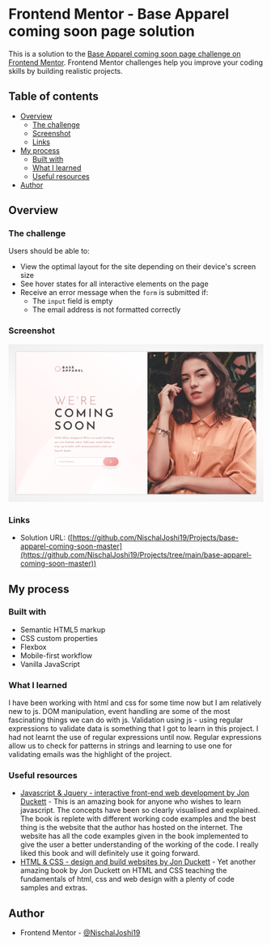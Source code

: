 # Frontend Mentor - Base Apparel coming soon page solution

This is a solution to the [Base Apparel coming soon page challenge on Frontend Mentor](https://www.frontendmentor.io/challenges/base-apparel-coming-soon-page-5d46b47f8db8a7063f9331a0). Frontend Mentor challenges help you improve your coding skills by building realistic projects. 

## Table of contents

- [Overview](#overview)
  - [The challenge](#the-challenge)
  - [Screenshot](#screenshot)
  - [Links](#links)
- [My process](#my-process)
  - [Built with](#built-with)
  - [What I learned](#what-i-learned)
  - [Useful resources](#useful-resources)
- [Author](#author)

## Overview

### The challenge

Users should be able to:

- View the optimal layout for the site depending on their device's screen size
- See hover states for all interactive elements on the page
- Receive an error message when the `form` is submitted if:
  - The `input` field is empty
  - The email address is not formatted correctly

### Screenshot

![](./images/Base-Apparel-Screenshot.png)

### Links

- Solution URL: ([https://github.com/NischalJoshi19/Projects/base-apparel-coming-soon-master](https://github.com/NischalJoshi19/Projects/tree/main/base-apparel-coming-soon-master))

## My process

### Built with

- Semantic HTML5 markup
- CSS custom properties
- Flexbox
- Mobile-first workflow
- Vanilla JavaScript

### What I learned

I have been working with html and css for some time now but I am relatively new to js. DOM manipulation, event handling are some of the most fascinating things we can do with js. Validation using js - using regular expressions to validate data is something that I got to learn in this project. I had not learnt the use of regular expressions until now. Regular expressions allow us to check for patterns in strings and learning to use one for validating emails was the highlight of the project.

### Useful resources

- [Javascript & Jquery - interactive front-end web development by Jon Duckett](https://www.javascriptbook.com/) - This is an amazing book for anyone who wishes to learn javascript. The concepts have been so clearly visualised and explained. The book is replete with different working code examples and the best thing is the website that the author has hosted on the internet. The website has all the code examples given in the book implemented to give the user a better understanding of the working of the code. I really liked this book and will definitely use it going forward.
- [HTML & CSS - design and build websites by Jon Duckett](https://www.htmlandcssbook.com/) - Yet another amazing book by Jon Duckett on HTML and CSS teaching the fundamentals of html, css and web design with a plenty of code samples and extras.

## Author

- Frontend Mentor - [@NischalJoshi19](https://www.frontendmentor.io/profile/NischalJoshi19)
